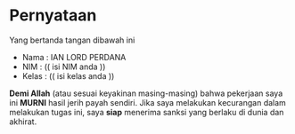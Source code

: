 # Pernyataan

Yang bertanda tangan dibawah ini

* Nama : IAN LORD PERDANA
* NIM : (( isi NIM anda ))
* Kelas : (( isi kelas anda ))

**Demi Allah** (atau sesuai keyakinan masing-masing) bahwa pekerjaan saya ini **MURNI** hasil jerih payah sendiri. Jika saya melakukan kecurangan dalam melakukan tugas ini, saya **siap** menerima sanksi yang berlaku di dunia dan akhirat.
